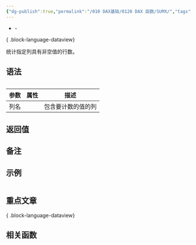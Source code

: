 ```yaml
---
{"dg-publish":true,"permalink":"/010 DAX基础/0120 DAX 函数/SUMX/","tags":["dax函数","迭代","聚合"]}
---
```



- \-

{ .block-language-dataview}

统计指定列具有非空值的行数。

## 语法

```js

```

| **参数** | **属性** | **描述**           |
| -------- | -------- | ------------------ |
| 列名     |          | 包含要计数的值的列 |

## 返回值



## 备注




## 示例

```js
```
## 重点文章


{ .block-language-dataview}
## 相关函数

